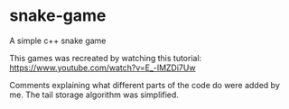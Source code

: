 # snake-game
A simple c++ snake game

This games was recreated by watching this tutorial: https://www.youtube.com/watch?v=E_-lMZDi7Uw

Comments explaining what different parts of the code do were added by me. The tail storage algorithm was simplified.
